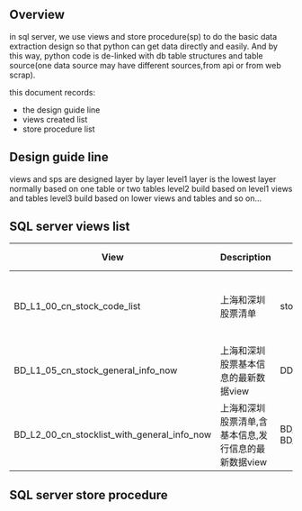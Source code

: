 ## Overview
in sql server, we use views and store procedure(sp) to do the basic data extraction design so that python can get data directly and easily. And by this way, python code is de-linked with db table structures and table source(one data source may have different sources,from api or from web scrap).

this document records:
+ the design guide line
+ views created list
+ store procedure list


## Design guide line
views and sps are designed layer by layer
level1 layer is the lowest layer normally based on one table or two tables
level2 build based on level1 views and tables
level3 build based on lower views and tables 
and so on...

## SQL server views list
| View | Description | datasource | conditions |comment|Used in program|
|---|---|---|---|---|---|
|BD_L1_00_cn_stock_code_list|上海和深圳股票清单|stock_basic_info(tquant)|-|带上市日期|used in get_cn_stocklist in df2db module,don't change this view|
|BD_L1_05_cn_stock_general_info_now|上海和深圳股票基本信息的最新数据view|DD_stock_company_general_info_eastmoney|-|-|-|
|BD_L2_00_cn_stocklist_with_general_info_now|上海和深圳股票清单,含基本信息,发行信息的最新数据view|BD_L1_00_cn_stock_code_list BD_L1_05_cn_stock_general_info_now|-|-|-|


## SQL server store procedure

